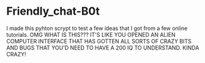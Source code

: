 # Friendly_chat-B0t
I made this pyhton scrypt to test a few ideas that I got from a few online tutorials.
OMG WHAT IS THIS??? IT'S LIKE YOU OPENED AN ALIEN COMPUTER INTERFACE THAT HAS GOTTEN ALL SORTS OF CRAZY BITS AND BUGS THAT YOU'D NEED TO HAVE A 200 IQ TO UNDERSTAND.
KINDA CRAZY!
